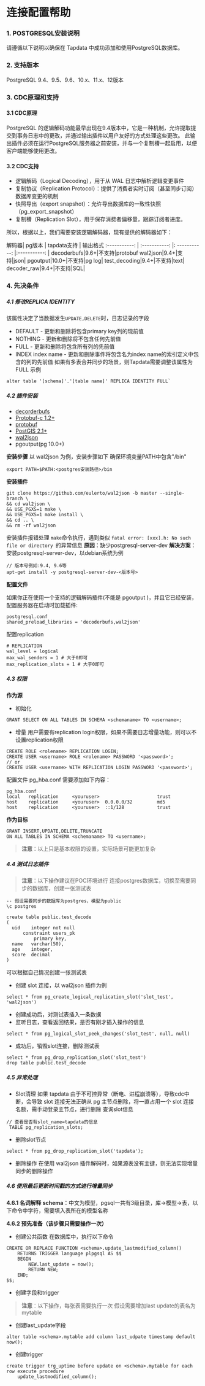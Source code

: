 # **连接配置帮助**

### **1. POSTGRESQL安装说明**

请遵循以下说明以确保在 Tapdata 中成功添加和使用PostgreSQL数据库。


### 2. 支持版本
PostgreSQL 9.4、9.5、9.6、10.x、11.x、12版本

### 3. CDC原理和支持
#### 3.1 CDC原理
PostgreSQL 的逻辑解码功能最早出现在9.4版本中，它是一种机制，允许提取提交到事务日志中的更改，并通过输出插件以用户友好的方式处理这些更改。
此输出插件必须在运行PostgreSQL服务器之前安装，并与一个复制槽一起启用，以便客户端能够使用更改。
#### 3.2 CDC支持
- 逻辑解码（Logical Decoding），用于从 WAL 日志中解析逻辑变更事件
- 复制协议（Replication Protocol）：提供了消费者实时订阅（甚至同步订阅）数据库变更的机制
- 快照导出（export snapshot）：允许导出数据库的一致性快照（pg_export_snapshot）
- 复制槽（Replication Slot），用于保存消费者偏移量，跟踪订阅者进度。

所以，根据以上，我们需要安装逻辑解码器，现有提供的解码器如下：


解码器| pg版本 | tapdata支持  | 输出格式
:-----------: | :-----------: |: -----------: |:-----------: |
decoderbufs|9.6+|不支持|protobuf
wal2json|9.4+|支持|json|
pgoutput|10.0+|不支持|pg log|
test_decoding|9.4+|不支持|text|
decoder_raw|9.4+|不支持|SQL|

### 4. 先决条件
##### 4.1 修改REPLICA IDENTITY
该属性决定了当数据发生`UPDATE,DELETE`时，日志记录的字段
- DEFAULT - 更新和删除将包含primary key列的现前值
- NOTHING - 更新和删除将不包含任何先前值
- FULL - 更新和删除将包含所有列的先前值
- INDEX index name - 更新和删除事件将包含名为index name的索引定义中包含的列的先前值
如果有多表合并同步的场景，则Tapdata需要调整该属性为FULL
示例
```
alter table '[schema]'.'[table name]' REPLICA IDENTITY FULL`
```

##### 4.2 插件安装
- [decorderbufs](https://github.com/debezium/postgres-decoderbufs) 
- [Protobuf-c 1.2+](https://github.com/protobuf-c/protobuf-c)
- [protobuf ](https://blog.csdn.net/gumingyaotangwei/article/details/78936608)
- [PostGIS 2.1+ ](http://www.postgis.net/)
- [wal2json ](https://github.com/eulerto/wal2json/blob/master/README.md)
- pgoutput(pg 10.0+)

**安装步骤**
以 wal2json 为例，安装步骤如下
确保环境变量PATH中包含"/bin"
```
export PATH=$PATH:<postgres安装路径>/bin
```
**安装插件**
```
git clone https://github.com/eulerto/wal2json -b master --single-branch \
&& cd wal2json \
&& USE_PGXS=1 make \
&& USE_PGXS=1 make install \
&& cd .. \
&& rm -rf wal2json
```
安装插件报错处理
`make`命令执行，遇到类似 `fatal error: [xxx].h: No such file or directory `的异常信息
**原因**：缺少postgresql-server-dev
**解决方案**：安装postgresql-server-dev，以debian系统为例
```
// 版本号例如:9.4, 9.6等
apt-get install -y postgresql-server-dev-<版本号>
```

**配置文件**

如果你正在使用一个支持的逻辑解码插件(不能是 pgoutput )，并且它已经安装，配置服务器在启动时加载插件:
```
postgresql.conf
shared_preload_libraries = 'decoderbufs,wal2json'
```
配置replication
```
# REPLICATION
wal_level = logical
max_wal_senders = 1 # 大于0即可
max_replication_slots = 1 # 大于0即可
```

##### 4.3 权限
**作为源**

- 初始化
```
GRANT SELECT ON ALL TABLES IN SCHEMA <schemaname> TO <username>;
```
- 增量
用户需要有replication login权限，如果不需要日志增量功能，则可以不设置replication权限
```
CREATE ROLE <rolename> REPLICATION LOGIN;
CREATE USER <username> ROLE <rolename> PASSWORD '<password>';
// or
CREATE USER <username> WITH REPLICATION LOGIN PASSWORD '<password>';
```
配置文件 pg_hba.conf 需要添加如下内容：
```
pg_hba.conf
local   replication     <youruser>                     trust
host    replication     <youruser>  0.0.0.0/32         md5
host    replication     <youruser>  ::1/128            trust
```

**作为目标**
```
GRANT INSERT,UPDATE,DELETE,TRUNCATE
ON ALL TABLES IN SCHEMA <schemaname> TO <username>;
```
> **注意**：以上只是基本权限的设置，实际场景可能更加复杂


##### 4.4  测试日志插件 
> **注意**：以下操作建议在POC环境进行
连接postgres数据库，切换至需要同步的数据库，创建一张测试表

```
-- 假设需要同步的数据库为postgres，模型为public
\c postgres

create table public.test_decode
(
  uid    integer not null
      constraint users_pk
          primary key,
  name   varchar(50),
  age    integer,
  score  decimal
)
```
可以根据自己情况创建一张测试表
- 创建 slot 连接，以 wal2json 插件为例
```
select * from pg_create_logical_replication_slot('slot_test', 'wal2json')
```
- 创建成功后，对测试表插入一条数据
- 监听日志，查看返回结果，是否有刚才插入操作的信息
```
select * from pg_logical_slot_peek_changes('slot_test', null, null)
```
- 成功后，销毁slot连接，删除测试表
```
select * from pg_drop_replication_slot('slot_test')
drop table public.test_decode
```

##### 4.5 异常处理
- Slot清理
如果 tapdata 由于不可控异常（断电、进程崩溃等），导致cdc中断，会导致 slot 连接无法正确从 pg 主节点删除，将一直占用一个 slot 连接名额，需手动登录主节点，进行删除
查询slot信息
```
// 查看是否有slot_name=tapdata的信息
 TABLE pg_replication_slots;
```

- 删除slot节点
```
select * from pg_drop_replication_slot('tapdata');
```
- 删除操作
在使用 wal2json 插件解码时，如果源表没有主键，则无法实现增量同步的删除操作


##### 4.6 使用最后更新时间戳的方式进行增量同步
**4.6.1 名词解释**
**schema**：中文为模型，pgsql一共有3级目录，库->模型->表，以下命令中<schema>字符，需要填入表所在的模型名称

**4.6.2 预先准备（该步骤只需要操作一次）**
- 创建公共函数
在数据库中，执行以下命令
```
CREATE OR REPLACE FUNCTION <schema>.update_lastmodified_column()
    RETURNS TRIGGER language plpgsql AS $$
    BEGIN
        NEW.last_update = now();
        RETURN NEW;
    END;
$$;
```
- 创建字段和trigger
> **注意**：以下操作，每张表需要执行一次
假设需要增加last update的表名为mytable
- 创建last_update字段
```
alter table <schema>.mytable add column last_udpate timestamp default now();
```
- 创建trigger
```
create trigger trg_uptime before update on <schema>.mytable for each row execute procedure
    update_lastmodified_column();
```

